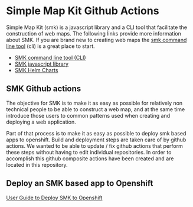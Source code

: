 # Simple Map Kit Github Actions

Simple Map Kit (smk) is a javascript library and a CLI tool that facilitate
the construction of web maps.  The following links provide more information 
about SMK.  If you are brand new to creating web maps the
[smk command line tool]((https://github.com/bcgov/smk-cli))
(cli) is a great place to start.

* [SMK command line tool (CLI)](https://github.com/bcgov/smk-cli)
* [SMK javascript library](https://github.com/bcgov/smk)
* [SMK Helm Charts](https://github.com/bcgov/smk-helms)

## SMK Github actions

The objective for SMK is to make it as easy as possible for relatively non
technical people to be able to construct a web map, and at the same time
introduce those users to common patterns used when creating and deploying
a web application.

Part of that process is to make it as easy as possible to deploy smk based 
apps to openshift.  Build and deployment steps are taken care of by github
actions.  We wanted to be able to update / fix github actions that perform 
these steps without having to edit individual repositories.  In order to 
accomplish this github composite actions have been created and are located
in this repository.

## Deploy an SMK based app to Openshift

[User Guide to Deploy SMK to Openshift](./docs/summary.md)



